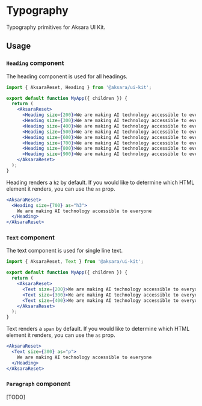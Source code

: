 # Typography

Typography primitives for Aksara UI Kit.

## Usage

### `Heading` component

The heading component is used for all headings.

```jsx
import { AksaraReset, Heading } from '@aksara/ui-kit';

export default function MyApp({ children }) {
  return (
    <AksaraReset>
      <Heading size={200}>We are making AI technology accessible to everyone</Heading>
      <Heading size={300}>We are making AI technology accessible to everyone</Heading>
      <Heading size={400}>We are making AI technology accessible to everyone</Heading>
      <Heading size={500}>We are making AI technology accessible to everyone</Heading>
      <Heading size={600}>We are making AI technology accessible to everyone</Heading>
      <Heading size={700}>We are making AI technology accessible to everyone</Heading>
      <Heading size={800}>We are making AI technology accessible to everyone</Heading>
      <Heading size={900}>We are making AI technology accessible to everyone</Heading>
    </AksaraReset>
  );
}
```

Heading renders a `h2` by default. If you would like to determine which HTML element it renders, you can use the `as` prop.

```jsx
<AksaraReset>
  <Heading size={700} as="h3">
    We are making AI technology accessible to everyone
  </Heading>
</AksaraReset>
```

### `Text` component

The text component is used for single line text.

```jsx
import { AksaraReset, Text } from '@aksara/ui-kit';

export default function MyApp({ children }) {
  return (
    <AksaraReset>
      <Text size={200}>We are making AI technology accessible to everyone</Text>
      <Text size={300}>We are making AI technology accessible to everyone</Text>
      <Text size={400}>We are making AI technology accessible to everyone</Text>
    </AksaraReset>
  );
}
```

Text renders a `span` by default. If you would like to determine which HTML element it renders, you can use the `as` prop.

```jsx
<AksaraReset>
  <Text size={300} as="p">
    We are making AI technology accessible to everyone
  </Heading>
</AksaraReset>
```

### `Paragraph` component

[TODO]
